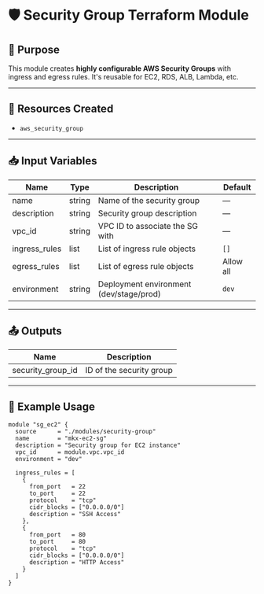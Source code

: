 # 🛡️ Security Group Terraform Module

## 📌 Purpose
This module creates **highly configurable AWS Security Groups** with ingress and egress rules. It's reusable for EC2, RDS, ALB, Lambda, etc.

---

## 🧱 Resources Created
- `aws_security_group`

---

## 📥 Input Variables

| Name           | Type   | Description                                    | Default |
|----------------|--------|------------------------------------------------|---------|
| name           | string | Name of the security group                     | —       |
| description    | string | Security group description                     | —       |
| vpc_id         | string | VPC ID to associate the SG with                | —       |
| ingress_rules  | list   | List of ingress rule objects                   | `[]`    |
| egress_rules   | list   | List of egress rule objects                    | Allow all |
| environment    | string | Deployment environment (dev/stage/prod)        | `dev`   |

---

## 📤 Outputs

| Name              | Description              |
|-------------------|--------------------------|
| security_group_id | ID of the security group |

---

## 🔧 Example Usage

```hcl
module "sg_ec2" {
  source      = "./modules/security-group"
  name        = "mkx-ec2-sg"
  description = "Security group for EC2 instance"
  vpc_id      = module.vpc.vpc_id
  environment = "dev"

  ingress_rules = [
    {
      from_port   = 22
      to_port     = 22
      protocol    = "tcp"
      cidr_blocks = ["0.0.0.0/0"]
      description = "SSH Access"
    },
    {
      from_port   = 80
      to_port     = 80
      protocol    = "tcp"
      cidr_blocks = ["0.0.0.0/0"]
      description = "HTTP Access"
    }
  ]
}
